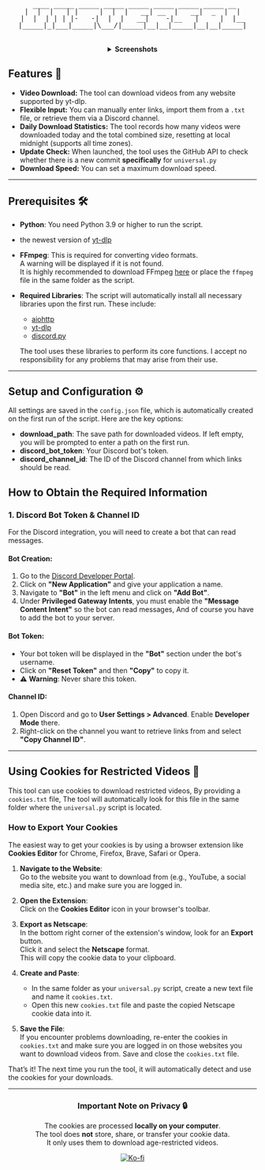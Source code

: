 <div align="center">
  <pre style="white-space:pre-wrap; text-align:center; display:inline-block; max-width:95%; overflow:auto; line-height:1; font-family:monospace; margin:0 0 16px 0;">
 ____ _____ _____ _____ _____ _____ _____ _____ __
|  |  |   | |     |  |  |   __| __  |   __|  _  |  |
|  |  | | | |-   -|  |  |   __|    -|__   |     |  |__
|_____|_|___|_____|\___/|_____|__|__|_____|__|__|_____|
  </pre>
<details>
  <summary><strong>Screenshots</strong></summary>
 
  <p align="center">
    <img alt="Screenshot 1" src="assets/screenshots/screen1.png" style="max-width:1000px; width:90%; border:1px solid #444; border-radius:6px; box-shadow:0 6px 18px rgba(0,0,0,0.2); margin-bottom:16px;">
  </p>

  <p align="center">
    <img alt="Screenshot 2" src="assets/screenshots/screen2.png" style="max-width:1000px; width:90%; border:1px solid #444; border-radius:6px; box-shadow:0 6px 18px rgba(0,0,0,0.2);">
  </p>
  
</details>
</div>

## Features 🚀

- **Video Download:** The tool can download videos from any website supported by yt-dlp.
- **Flexible Input:** You can manually enter links, import them from a `.txt` file, or retrieve them via a Discord channel.
- **Daily Download Statistics:** The tool records how many videos were downloaded today and the total combined size, resetting at local midnight (supports all time zones).
- **Update Check:** When launched, the tool uses the GitHub API to check whether there is a new commit **specifically** for `universal.py`
- **Download Speed:** You can set a maximum download speed.

---

## Prerequisites 🛠️

- **Python**: You need Python 3.9 or higher to run the script.
- the newest version of [yt-dlp](https://github.com/yt-dlp/yt-dlp)
- **FFmpeg**: This is required for converting video formats.  
  A warning will be displayed if it is not found.  
  It is highly recommended to download FFmpeg [here](https://ffmpeg.org/download.html) or place the `ffmpeg` file in the same folder as the script.

- **Required Libraries**: The script will automatically install all necessary libraries upon the first run. These include:
  - [aiohttp](https://docs.aiohttp.org/)  
  - [yt-dlp](https://github.com/yt-dlp/yt-dlp) 
  - [discord.py](https://github.com/Rapptz/discord.py)
  
  The tool uses these libraries to perform its core functions. I accept no responsibility for any problems that may arise from their use.

---

## Setup and Configuration ⚙️

All settings are saved in the `config.json` file, which is automatically created on the first run of the script. Here are the key options:

- **download_path**: The save path for downloaded videos. If left empty, you will be prompted to enter a path on the first run.    
- **discord_bot_token**: Your Discord bot's token.  
- **discord_channel_id**: The ID of the Discord channel from which links should be read.  

## How to Obtain the Required Information
  
### 1. Discord Bot Token & Channel ID

For the Discord integration, you will need to create a bot that can read messages.

#### Bot Creation:

1. Go to the [Discord Developer Portal](https://discord.com/developers/applications).  
2. Click on **"New Application"** and give your application a name.  
3. Navigate to **"Bot"** in the left menu and click on **"Add Bot"**.  
4. Under **Privileged Gateway Intents**, you must enable the **"Message Content Intent"** so the bot can read messages, And of course you have to add the bot to your server.

#### Bot Token:

- Your bot token will be displayed in the **"Bot"** section under the bot's username.  
- Click on **"Reset Token"** and then **"Copy"** to copy it.  
- ⚠️ **Warning**: Never share this token.  

#### Channel ID:

1. Open Discord and go to **User Settings > Advanced**. Enable **Developer Mode** there.  
2. Right-click on the channel you want to retrieve links from and select **"Copy Channel ID"**.

---

## Using Cookies for Restricted Videos 🍪

This tool can use cookies to download restricted videos, By providing a `cookies.txt` file, The tool will automatically look for this file in the same folder where the `universal.py` script is located.

### How to Export Your Cookies

The easiest way to get your cookies is by using a browser extension like **Cookies Editor** for Chrome, Firefox, Brave, Safari or Opera.

1. **Navigate to the Website**:  
   Go to the website you want to download from (e.g., YouTube, a social media site, etc.) and make sure you are logged in.

2. **Open the Extension**:  
   Click on the **Cookies Editor** icon in your browser's toolbar.

3. **Export as Netscape**:  
   In the bottom right corner of the extension's window, look for an **Export** button.  
   Click it and select the **Netscape** format.  
   This will copy the cookie data to your clipboard.

4. **Create and Paste**:  
   - In the same folder as your `universal.py` script, create a new text file and name it `cookies.txt`.  
   - Open this new `cookies.txt` file and paste the copied Netscape cookie data into it.  

5. **Save the File**:  
   If you encounter problems downloading, re-enter the cookies in `cookies.txt` and make sure you are logged in on those websites you want to download videos from. 
   Save and close the `cookies.txt` file.  

That’s it! The next time you run the tool, it will automatically detect and use the cookies for your downloads.

---

<div align="center">
  
### Important Note on Privacy 🔒
The cookies are processed **locally on your computer**.  
The tool does **not** store, share, or transfer your cookie data.  
It only uses them to download age-restricted videos.


[![Ko-fi](https://www.ko-fi.com/img/githubbutton_sm.svg)](https://ko-fi.com/bitnestt)

</div>

